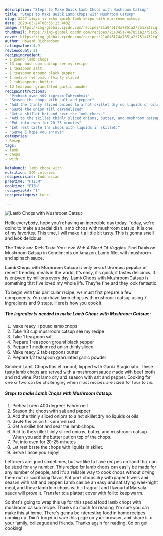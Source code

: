 ```yaml
---
description: "Steps to Make Quick Lamb Chops with Mushroom Catsup"
title: "Steps to Make Quick Lamb Chops with Mushroom Catsup"
slug: 2287-steps-to-make-quick-lamb-chops-with-mushroom-catsup
date: 2020-03-24T06:36:23.403Z
image: https://img-global.cpcdn.com/recipes/21a045174a7851a2/751x532cq70/lamb-chops-with-mushroom-catsup-recipe-main-photo.jpg
thumbnail: https://img-global.cpcdn.com/recipes/21a045174a7851a2/751x532cq70/lamb-chops-with-mushroom-catsup-recipe-main-photo.jpg
cover: https://img-global.cpcdn.com/recipes/21a045174a7851a2/751x532cq70/lamb-chops-with-mushroom-catsup-recipe-main-photo.jpg
author: Howard Richardson
ratingvalue: 4.9
reviewcount: 11
recipeingredient:
- 1 pound lamb chops
- 13 cup mushroom catsup see my recipe
- 1 teaspoon salt
- 1 teaspoon ground black pepper
- 1 medium red onion thinly sliced
- 2 tablespoons butter
- 12 teaspoon granulated garlic powder
recipeinstructions:
- "Preheat oven 400 degrees Fahrenheit"
- "Season the chops with salt and pepper"
- "Add the thinly sliced onions to a hot skillet dry no liquids or oils"
- "Sauté the onion till caramelized"
- "Get a skillet hot and sear the lamb chops."
- "Add to the skillet thinly sliced onions, butter, and mushroom catsup. When you add the butter put on top of the chops."
- "Put into oven for 20-25 minutes"
- "Let rest baste the chops with liquids in skillet."
- "Serve I hope you enjoy!"
categories:
- Resep
tags:
- lamb
- chops
- with

katakunci: lamb chops with
nutrition: 200 calories
recipecuisine: Indonesian
preptime: "PT13M"
cooktime: "PT2H"
recipeyield: "1"
recipecategory: Lunch

---
```



![Lamb Chops with Mushroom Catsup](https://img-global.cpcdn.com/recipes/21a045174a7851a2/751x532cq70/lamb-chops-with-mushroom-catsup-recipe-main-photo.jpg)

Hello everybody, hope you're having an incredible day today. Today, we're going to make a special dish, lamb chops with mushroom catsup. It is one of my favorites. This time, I will make it a little bit tasty. This is gonna smell and look delicious.

The Thick and Rich Taste You Love With A Blend Of Veggies. Find Deals on Mushroom Catsup in Condiments on Amazon. Lamb fillet with mushroom and spinach sauce.

Lamb Chops with Mushroom Catsup is only one of the most popular of recent trending meals in the world. It's easy, it's quick, it tastes delicious. It is enjoyed by millions every day. Lamb Chops with Mushroom Catsup is something that I've loved my whole life. They're fine and they look fantastic.


To begin with this particular recipe, we must first prepare a few components. You can have lamb chops with mushroom catsup using 7 ingredients and 9 steps. Here is how you cook it.

##### The ingredients needed to make Lamb Chops with Mushroom Catsup::

1. Make ready 1 pound lamb chops
1. Take 1/3 cup mushroom catsup see my recipe
1. Take 1 teaspoon salt
1. Prepare 1 teaspoon ground black pepper
1. Prepare 1 medium red onion thinly sliced
1. Make ready 2 tablespoons butter
1. Prepare 1/2 teaspoon granulated garlic powder


Smoked Lamb Chops Ras el hanout, topped with Garda Stagionato. These tasty lamb chops are served with a mushroom sauce made with beef broth and red wine. Pat lamb dry and season with salt and pepper. Cooking for one or two can be challenging when most recipes are sized for four to six. 

##### Steps to make Lamb Chops with Mushroom Catsup:

1. Preheat oven 400 degrees Fahrenheit
1. Season the chops with salt and pepper
1. Add the thinly sliced onions to a hot skillet dry no liquids or oils
1. Sauté the onion till caramelized
1. Get a skillet hot and sear the lamb chops.
1. Add to the skillet thinly sliced onions, butter, and mushroom catsup. When you add the butter put on top of the chops.
1. Put into oven for 20-25 minutes
1. Let rest baste the chops with liquids in skillet.
1. Serve I hope you enjoy!


Leftovers are good sometimes, but we like to have recipes on hand that can be sized for any number. This recipe for lamb chops can easily be made for any number of people, and it&#39;s a reliable way to cook chops without drying them out or sacrificing flavor. Pat pork chops dry with paper towels and season with salt and pepper. Lamb can be an easy and satisfying weeknight meal, and these lamb loin chops with a fragrant and flavourful Marsala sauce will prove it. Transfer to a platter; cover with foil to keep warm. 

So that's going to wrap this up for this special food lamb chops with mushroom catsup recipe. Thanks so much for reading. I'm sure you can make this at home. There's gonna be interesting food in home recipes coming up. Don't forget to save this page on your browser, and share it to your family, colleague and friends. Thanks again for reading. Go on get cooking!

